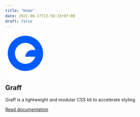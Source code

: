 ```yaml
---
title: "Home"
date: 2021-06-17T13:58:33+07:00
draft: false
---
```


<section class="flex align-items-center justify-content-center">
    <div class="text-center">
        <img src="images/logo.png" width="128" />
        <h1 class="color-primary">Graff</h1>
        <p>Graff is a lightweight and modular CSS kit to accelerate styling</p>
        <p class="margin-large margin-remove-horizontal"><a href="/documentation" class="button button-primary text-center">Read documentation</a></p>
    </div>
</section>
